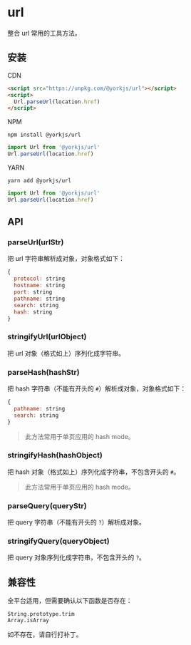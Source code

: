 # url

整合 url 常用的工具方法。

## 安装

CDN

```html
<script src="https://unpkg.com/@yorkjs/url"></script>
<script>
  Url.parseUrl(location.href)
</script>
```

NPM

```shell
npm install @yorkjs/url
```

```js
import Url from '@yorkjs/url'
Url.parseUrl(location.href)
```

YARN

```shell
yarn add @yorkjs/url
```

```js
import Url from '@yorkjs/url'
Url.parseUrl(location.href)
```

## API

### parseUrl(urlStr)

把 url 字符串解析成对象，对象格式如下：

```js
{
  protocol: string
  hostname: string
  port: string
  pathname: string
  search: string
  hash: string
}
```

### stringifyUrl(urlObject)

把 url 对象（格式如上）序列化成字符串。

### parseHash(hashStr)

把 hash 字符串（不能有开头的 `#`）解析成对象，对象格式如下：

```js
{
  pathname: string
  search: string
}
```

> 此方法常用于单页应用的 hash mode。

### stringifyHash(hashObject)

把 hash 对象（格式如上）序列化成字符串，不包含开头的 `#`。

> 此方法常用于单页应用的 hash mode。

### parseQuery(queryStr)

把 query 字符串（不能有开头的 `?`）解析成对象。

### stringifyQuery(queryObject)

把 query 对象序列化成字符串，不包含开头的 `?`。

## 兼容性

全平台适用，但需要确认以下函数是否存在：

```
String.prototype.trim
Array.isArray
```

如不存在，请自行打补丁。